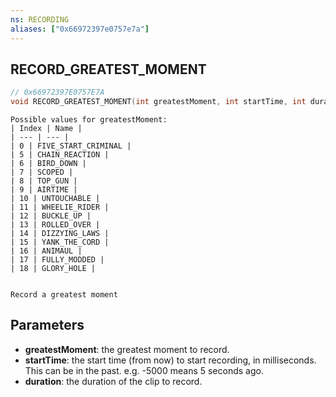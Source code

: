 ```yaml
---
ns: RECORDING
aliases: ["0x66972397e0757e7a"]
---
```

## RECORD_GREATEST_MOMENT

```c
// 0x66972397E0757E7A
void RECORD_GREATEST_MOMENT(int greatestMoment, int startTime, int duration);
```

```
Possible values for greatestMoment:
| Index | Name |
| --- | --- |
| 0 | FIVE_START_CRIMINAL |
| 5 | CHAIN_REACTION |
| 6 | BIRD_DOWN |
| 7 | SCOPED |
| 8 | TOP_GUN |
| 9 | AIRTIME |
| 10 | UNTOUCHABLE |
| 11 | WHEELIE_RIDER |
| 12 | BUCKLE_UP |
| 13 | ROLLED_OVER |
| 14 | DIZZYING_LAWS |
| 15 | YANK_THE_CORD |
| 16 | ANIMAUL |
| 17 | FULLY_MODDED |
| 18 | GLORY_HOLE |


Record a greatest moment
```

## Parameters
* **greatestMoment**: the greatest moment to record.
* **startTime**: the start time (from now) to start recording, in milliseconds. This can be in the past. e.g. -5000 means 5 seconds ago.
* **duration**: the duration of the clip to record.
